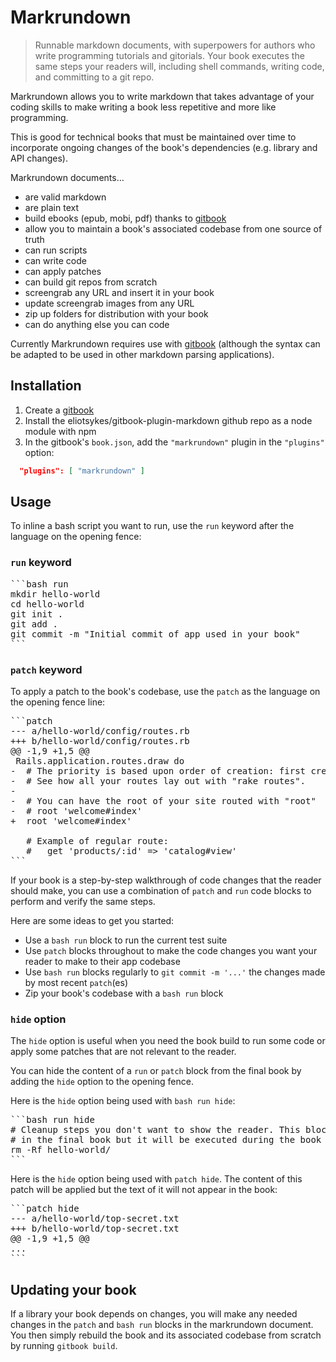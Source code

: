 # Markrundown

> Runnable markdown documents, with superpowers for authors who write programming tutorials and gitorials. Your book executes the same steps your readers will, including shell commands, writing code, and committing to a git repo.

Markrundown allows you to write markdown that takes advantage of your coding skills to make writing a  book less repetitive and more like programming. 

This is good for technical books that must be maintained over time to incorporate ongoing changes of the book's dependencies (e.g. library and API changes).

Markrundown documents&hellip;

- are valid markdown 
- are plain text
- build ebooks (epub, mobi, pdf) thanks to [gitbook](https://github.com/GitbookIO/gitbook)
- allow you to maintain a book's associated codebase from one source of truth
- can run scripts 
- can write code
- can apply patches
- can build git repos from scratch
- screengrab any URL and insert it in your book
- update screengrab images from any URL
- zip up folders for distribution with your book
- can do anything else you can code

Currently Markrundown requires use with [gitbook](https://github.com/GitbookIO/gitbook) (although the syntax can be adapted to be used in other markdown parsing applications).

## Installation

1. Create a [gitbook](https://github.com/GitbookIO/gitbook)
2. Install the eliotsykes/gitbook-plugin-markdown github repo as a node module with npm
3. In the gitbook's `book.json`, add the `"markrundown"` plugin in the `"plugins"` option:

```json
  "plugins": [ "markrundown" ]
```

## Usage

To inline a bash script you want to run, use the `run` keyword after the language on the opening fence:

### `run` keyword

<pre>
```bash run
mkdir hello-world
cd hello-world
git init .
git add .
git commit -m "Initial commit of app used in your book"
```
</pre>

### `patch` keyword

To apply a patch to the book's codebase, use the `patch` as the language on the opening fence line:

<pre>
```patch
--- a/hello-world/config/routes.rb
+++ b/hello-world/config/routes.rb
@@ -1,9 +1,5 @@
 Rails.application.routes.draw do
-  # The priority is based upon order of creation: first created -> highest priority.
-  # See how all your routes lay out with "rake routes".
-
-  # You can have the root of your site routed with "root"
-  # root 'welcome#index'
+  root 'welcome#index'
 
   # Example of regular route:
   #   get 'products/:id' => 'catalog#view'
```
</pre>

If your book is a step-by-step walkthrough of code changes that the reader should make, you can use a combination of `patch` and `run` code blocks to perform and verify the same steps.

Here are some ideas to get you started:

- Use a `bash run` block to run the current test suite
- Use `patch` blocks throughout to make the code changes you want your reader to make to their app codebase
- Use `bash run` blocks regularly to `git commit -m '...'` the changes made by most recent `patch`(es) 
- Zip your book's codebase with a `bash run` block


### `hide` option

The `hide` option is useful when you need the book build to run some code or apply some patches that are not relevant to the reader.

You can hide the content of a `run` or `patch` block from the final book by adding the `hide` option to the opening fence.

Here is the `hide` option being used with `bash run hide`:

<pre>
```bash run hide
# Cleanup steps you don't want to show the reader. This block will not be output
# in the final book but it will be executed during the book build.
rm -Rf hello-world/
```
</pre>

Here is the `hide` option being used with `patch hide`. The content of this patch will be applied but the text of it will not appear in the book:

<pre>
```patch hide
--- a/hello-world/top-secret.txt
+++ b/hello-world/top-secret.txt
@@ -1,9 +1,5 @@
...
```
</pre>


## Updating your book

If a library your book depends on changes, you will make any needed changes in the `patch` and `bash run` blocks in the markrundown document. You then simply rebuild the book and its associated codebase from scratch by running `gitbook build`.

